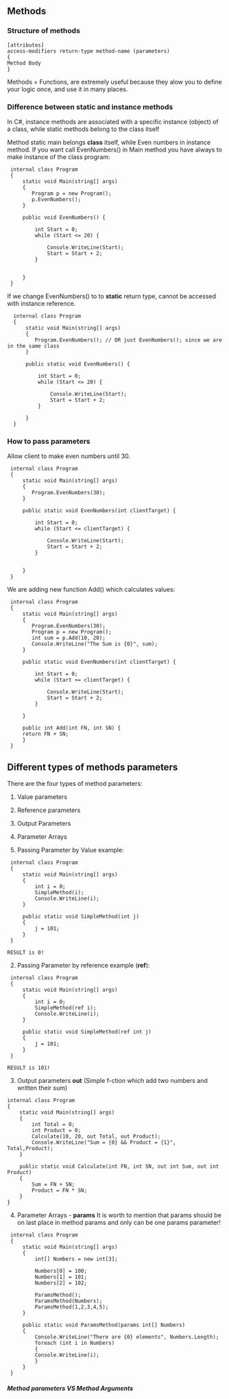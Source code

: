 ## Methods

### Structure of methods

```
[attributes]
access-modifiers return-type method-name (parameters)
{
Method Body
}
```

Methods = Functions, are extremely useful because they alow you to define your logic once, and use it in many places.

### Difference between static and instance methods

In C#, instance methods are associated with a specific instance (object) of a class, while static methods belong to the class itself

Method static main belongs **class** itself,  while Even numbers in instance method. If you want call EvenNumbers() in Main method you have always to make instance of the class program:

```
 internal class Program
 {
     static void Main(string[] args)
     {
        Program p = new Program();
        p.EvenNumbers();
     }

     public void EvenNumbers() {

         int Start = 0;
         while (Start <= 20) {

             Console.WriteLine(Start);
             Start = Start + 2;  
         }

     
     }
 }
```

If we change EvenNumbers() to to **static** return type, cannot be accessed with instance reference.

```
  internal class Program
  {
      static void Main(string[] args)
      {
         Program.EvenNumbers(); // OR just EvenNumbers(); since we are in the same class
      }

      public static void EvenNumbers() {

          int Start = 0;
          while (Start <= 20) {

              Console.WriteLine(Start);
              Start = Start + 2;  
          }
     
      }
  }
```

### How to pass parameters

Allow client to make even numbers until 30.

```
 internal class Program
 {
     static void Main(string[] args)
     {
        Program.EvenNumbers(30);
     }

     public static void EvenNumbers(int clientTarget) {

         int Start = 0;
         while (Start <= clientTarget) {

             Console.WriteLine(Start);
             Start = Start + 2;  
         }

     
     }
 }
```

We are adding new function Add() which calculates values:

```
 internal class Program
 {
     static void Main(string[] args)
     {
        Program.EvenNumbers(30);
        Program p = new Program();
        int sum = p.Add(10, 20);
        Console.WriteLine("The Sum is {0}", sum);
     }

     public static void EvenNumbers(int clientTarget) {

         int Start = 0;
         while (Start <= clientTarget) {

             Console.WriteLine(Start);
             Start = Start + 2;  
         }
     
     }

     public int Add(int FN, int SN) { 
     return FN + SN;
     }
 }
```

## Different types of methods parameters

There are the four types of method parameters:

1. Value parameters
2. Reference parameters
3. Output Parameters
4. Parameter Arrays


1. Passing Parameter by Value example:

```
 internal class Program
 {
     static void Main(string[] args)
     {
         int i = 0;
         SimpleMethod(i);
         Console.WriteLine(i);
     }

     public static void SimpleMethod(int j) 
     {
         j = 101;
     }
 }

RESULT is 0!
```

2. Passing Parameter by reference example (**ref**):

```
 internal class Program
 {
     static void Main(string[] args)
     {
         int i = 0;
         SimpleMethod(ref i);
         Console.WriteLine(i);
     }

     public static void SimpleMethod(ref int j) 
     {
         j = 101;
     }
 }

RESULT is 101!
```

3. Output parameters **out** (Simple f-ction which add two numbers and written their sum)

```
internal class Program
{
    static void Main(string[] args)
    {
        int Total = 0;
        int Product = 0;
        Calculate(10, 20, out Total, out Product);
        Console.WriteLine("Sum = {0} && Product = {1}", Total,Product);
    }

    public static void Calculate(int FN, int SN, out int Sum, out int Product) 
    {
        Sum = FN + SN;
        Product = FN * SN;
    }
}
```

4. Parameter Arrays - **params**
   It is worth to mention that params should be on last place in method params and only can be one params parameter!

```
 internal class Program
 {
     static void Main(string[] args)
     {
         int[] Numbers = new int[3];

         Numbers[0] = 100;
         Numbers[1] = 101;
         Numbers[2] = 102;

         ParamsMethod();
         ParamsMethod(Numbers);
         ParamsMethod(1,2,3,4,5);
     }

     public static void ParamsMethod(params int[] Numbers) 
     {
         Console.WriteLine("There are {0} elements", Numbers.Length);
         foreach (int i in Numbers)
         { 
         Console.WriteLine(i);
         }
     }
 }
```


##### Method parameters VS Method Arguments
